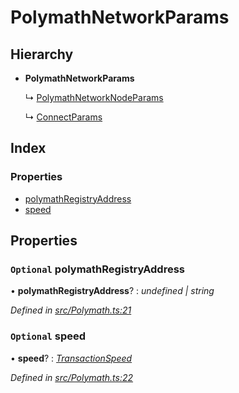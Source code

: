 # PolymathNetworkParams

## Hierarchy

* **PolymathNetworkParams**

  ↳ [PolymathNetworkNodeParams](../interfaces/_polymath_.polymathnetworknodeparams.md)

  ↳ [ConnectParams](../interfaces/_polymath_.connectparams.md)

## Index

### Properties

* [polymathRegistryAddress](../interfaces/_polymath_.polymathnetworkparams.md#optional-polymathregistryaddress)
* [speed](../interfaces/_polymath_.polymathnetworkparams.md#optional-speed)

## Properties

### `Optional` polymathRegistryAddress

• **polymathRegistryAddress**? : _undefined \| string_

_Defined in_ [_src/Polymath.ts:21_](https://github.com/PolymathNetwork/polymath-sdk/blob/e8bbc1e/src/Polymath.ts#L21)

### `Optional` speed

• **speed**? : [_TransactionSpeed_](../enums/_types_index_.transactionspeed.md)

_Defined in_ [_src/Polymath.ts:22_](https://github.com/PolymathNetwork/polymath-sdk/blob/e8bbc1e/src/Polymath.ts#L22)

